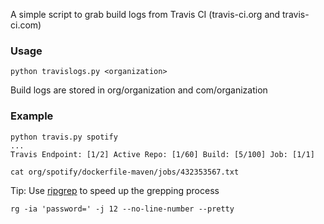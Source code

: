 A simple script to grab build logs from Travis CI (travis-ci.org and travis-ci.com)

### Usage
```
python travislogs.py <organization>
```

Build logs are stored in org/organization and com/organization

### Example
```
python travis.py spotify
...
Travis Endpoint: [1/2] Active Repo: [1/60] Build: [5/100] Job: [1/1]
```

```
cat org/spotify/dockerfile-maven/jobs/432353567.txt
```

Tip: Use [ripgrep](https://github.com/BurntSushi/ripgrep) to speed up the grepping process
```
rg -ia 'password=' -j 12 --no-line-number --pretty
```

